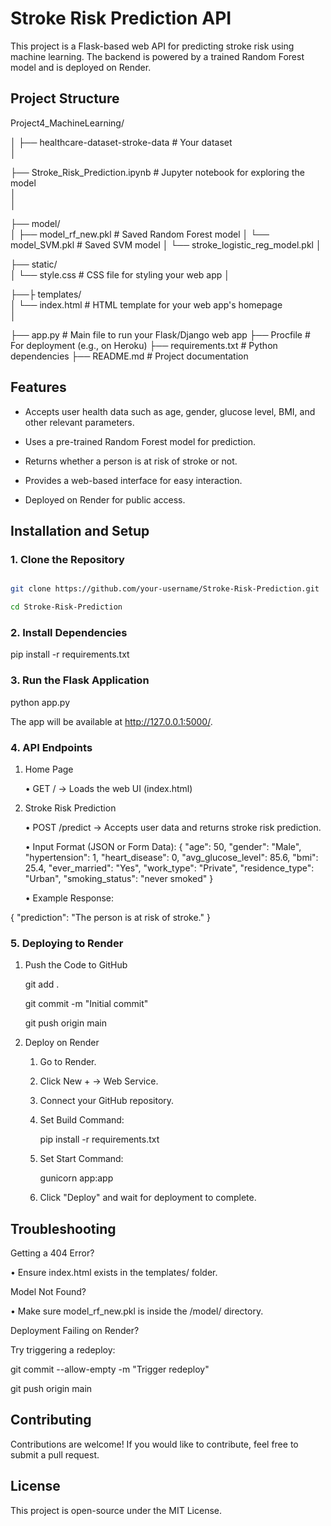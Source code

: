 # Stroke Risk Prediction API

This project is a Flask-based web API for predicting stroke risk using machine learning. The backend is powered by a trained Random Forest model and is deployed on Render.

## Project Structure

Project4_MachineLearning/

│
├── healthcare-dataset-stroke-data  # Your dataset     
│   

├── Stroke_Risk_Prediction.ipynb  # Jupyter notebook for exploring the model              
│   
│

├── model/                  
│   ├── model_rf_new.pkl    # Saved Random Forest model
│   └── model_SVM.pkl      # Saved SVM model
│   └── stroke_logistic_reg_model.pkl 
│

├── static/                 
│   └── style.css           # CSS file for styling your web app
│

├──├ templates/             
│   └── index.html          # HTML template for your web app's homepage          
│

├── app.py                  # Main file to run your Flask/Django web app
├── Procfile                # For deployment (e.g., on Heroku)
├── requirements.txt        # Python dependencies
├── README.md               # Project documentation  

## Features

- Accepts user health data such as age, gender, glucose level, BMI, and other relevant parameters.
  
- Uses a pre-trained Random Forest model for prediction.
  
- Returns whether a person is at risk of stroke or not.
  
- Provides a web-based interface for easy interaction.
  
- Deployed on Render for public access.

## Installation and Setup

### 1. Clone the Repository

```bash

git clone https://github.com/your-username/Stroke-Risk-Prediction.git

cd Stroke-Risk-Prediction

```
### 2. Install Dependencies

pip install -r requirements.txt

### 3. Run the Flask Application

python app.py

The app will be available at http://127.0.0.1:5000/.

### 4. API Endpoints

1. Home Page

    •	GET / → Loads the web UI (index.html)

2. Stroke Risk Prediction

    •	POST /predict → Accepts user data and returns stroke risk prediction.

    •	Input Format (JSON or Form Data):
{
  "age": 50,
  "gender": "Male",
  "hypertension": 1,
  "heart_disease": 0,
  "avg_glucose_level": 85.6,
  "bmi": 25.4,
  "ever_married": "Yes",
  "work_type": "Private",
  "residence_type": "Urban",
  "smoking_status": "never smoked"
}

    •	Example Response:

{
  "prediction": "The person is at risk of stroke."
}

### 5. Deploying to Render

1. Push the Code to GitHub

    git add .

    git commit -m "Initial commit"

    git push origin main

2. Deploy on Render

    1.	Go to Render.

    2.	Click New + → Web Service.

    3.	Connect your GitHub repository.

    4.	Set Build Command:

        pip install -r requirements.txt

    5.	Set Start Command:

        gunicorn app:app

    6.	Click "Deploy" and wait for deployment to complete.

## Troubleshooting

Getting a 404 Error?

•	Ensure index.html exists in the templates/ folder.

Model Not Found?

•	Make sure model_rf_new.pkl is inside the /model/ directory.

Deployment Failing on Render?

Try triggering a redeploy:

git commit --allow-empty -m "Trigger redeploy"

git push origin main

## Contributing

Contributions are welcome! If you would like to contribute, feel free to submit a pull request.

## License

This project is open-source under the MIT License.


